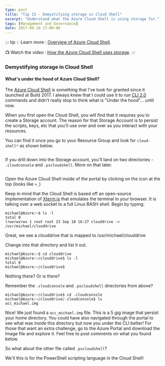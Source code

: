```yaml
---
type: post
title: "Tip 13 - Demystifying storage in Cloud Shell"
excerpt: "Understand what the Azure Cloud Shell is using storage for."
tags: [Management and Governance]
date: 2017-09-10 17:00:00
---
```


::: tip
:bulb: Learn more : [Overview of Azure Cloud Shell](https://docs.microsoft.com/azure/cloud-shell/overview?WT.mc_id=docs-azuredevtips-azureappsdev).

:tv: Watch the video : [How the Azure Cloud Shell uses storage](https://www.youtube.com/watch?v=JRvKnMqdBcY&list=PLLasX02E8BPCNCK8Thcxu-Y-XcBUbhFWC&index=11?WT.mc_id=youtube-azuredevtips-azureappsdev).
:::

### Demystifying storage in Cloud Shell

#### What's under the hood of Azure Cloud Shell?
The [Azure Cloud Shell](https://azure.microsoft.com/features/cloud-shell?WT.mc_id=azure-azuredevtips-azureappsdev) is something that I've took for granted since it launched at Build 2017. I always knew that I could use it to run [CLI 2.0](https://docs.microsoft.com/cli/azure/install-azure-cli?view=azure-cli-latest?WT.mc_id=docs-azuredevtips-azureappsdev) commands and didn't really stop to think what is "Under the hood"... until now. 

When you first open the Cloud Shell, you will find that it requires you to create a Storage account. The reason for that Storage Account is to persist the scripts, keys, etc that you'll use over and over as you interact with your resources. 

You can find it once you go to your Resource Group and look for `cloud-shell*` as shown below. 

<img :src="$withBase('/files/cloudshell1.png')">

If you drill down into the Storage account, you'll land on two directories - `.cloudconsole` and `.pscloudshell`. More on that later. 

<img :src="$withBase('/files/cloudshell2.png')">

Open the Azure Cloud Shell inside of the portal by clicking on the icon at the top (looks like `>_`)

Keep in mind that the Cloud Shell is based off an open-source implementation of [Xterm.js](https://github.com/sourcelair/xterm.js?WT.mc_id=github-azuredevtips-azureappsdev) that emulates the terminal in your browser. It is talking over a web socket to a full Linux BASH shell. Begin by typing:

	michael@Azure:~$ ls -l
	total 0
	lrwxrwxrwx 1 root root 23 Sep 10 16:27 clouddrive -> /usr/michael/clouddrive

Great, we see a clouddrive that is mapped to /usr/michael/clouddrive

Change into that directory and list it out.

	michael@Azure:~$ cd clouddrive
	michael@Azure:~/clouddrive$ ls -l
	total 0
	michael@Azure:~/clouddrive$

Nothing there? Or is there? 

Remember the `.cloudconsole` and `.pscloudshell` directories from above?

	michael@Azure:~/clouddrive$ cd .cloudconsole
	michael@Azure:~/clouddrive/.cloudconsole$ ls
	acc_michael.img

Nice! We just found a `acc_michael.img` file. This is a 5 gig image that persist your home directory. You could have also navigated through the portal to see what was inside this directory but now you under the CLI better! For those that want an extra challenge, go to the Azure Portal and download the Image file and explore it. Feel free to post comments on what you found below. 

So what about the other file called `.pscloudshell`?  

We'll this is for the PowerShell scripting language in the Cloud Shell! 
